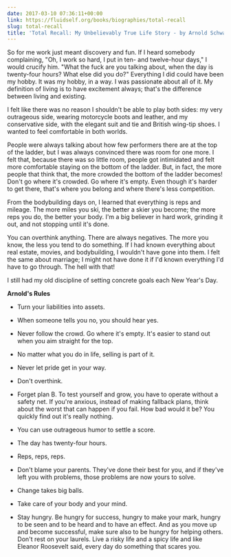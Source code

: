 ```yaml
---
date: 2017-03-10 07:36:11+00:00
link: https://fluidself.org/books/biographies/total-recall
slug: total-recall
title: 'Total Recall: My Unbelievably True Life Story - by Arnold Schwarzenegger'
---
```


So for me work just meant discovery and fun. If I heard somebody complaining, "Oh, I work so hard, I put in ten- and twelve-hour days," I would crucify him. "What the fuck are you talking about, when the day is twenty-four hours? What else did you do?" Everything I did could have been my hobby. It was my hobby, in a way. I was passionate about all of it. My definition of living is to have excitement always; that's the difference between living and existing.

I felt like there was no reason I shouldn't be able to play both sides: my very outrageous side, wearing motorcycle boots and leather, and my conservative side, with the elegant suit and tie and British wing-tip shoes. I wanted to feel comfortable in both worlds.

People were always talking about how few performers there are at the top of the ladder, but I was always convinced there was room for one more. I felt that, because there was so little room, people got intimidated and felt more comfortable staying on the bottom of the ladder. But, in fact, the more people that think that, the more crowded the bottom of the ladder becomes! Don't go where it's crowded. Go where it's empty. Even though it's harder to get there, that's where you belong and where there's less competition.

From the bodybuilding days on, I learned that everything is reps and mileage. The more miles you ski, the better a skier you become; the more reps you do, the better your body. I'm a big believer in hard work, grinding it out, and not stopping until it's done.

You can overthink anything. There are always negatives. The more you know, the less you tend to do something. If I had known everything about real estate, movies, and bodybuilding, I wouldn't have gone into them. I felt the same about marriage; I might not have done it if I'd known everything I'd have to go through. The hell with that!

I still had my old discipline of setting concrete goals each New Year's Day.

**Arnold's Rules**

- Turn your liabilities into assets.

- When someone tells you no, you should hear yes.

- Never follow the crowd. Go where it's empty. It's easier to stand out when you aim straight for the top.

- No matter what you do in life, selling is part of it.

- Never let pride get in your way.

- Don't overthink.

- Forget plan B. To test yourself and grow, you have to operate without a safety net. If you're anxious, instead of making fallback plans, think about the worst that can happen if you fail. How bad would it be? You quickly find out it's really nothing.

- You can use outrageous humor to settle a score.

- The day has twenty-four hours.

- Reps, reps, reps.

- Don't blame your parents. They've done their best for you, and if they've left you with problems, those problems are now yours to solve.

- Change takes big balls.

- Take care of your body and your mind.

- Stay hungry. Be hungry for success, hungry to make your mark, hungry to be seen and to be heard and to have an effect. And as you move up and become successful, make sure also to be hungry for helping others. Don't rest on your laurels. Live a risky life and a spicy life and like Eleanor Roosevelt said, every day do something that scares you.
